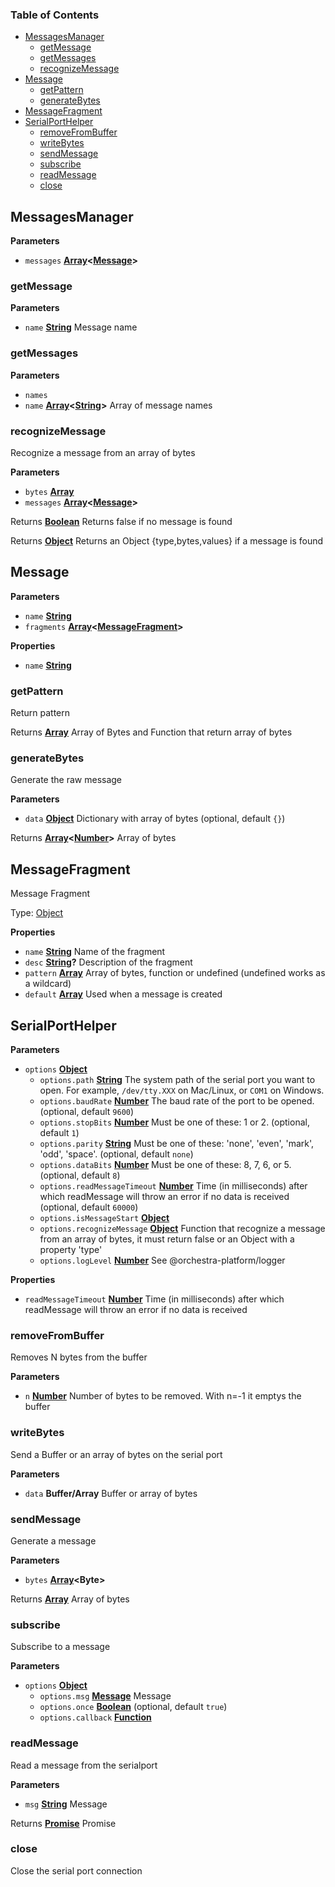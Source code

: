 <!-- Generated by documentation.js. Update this documentation by updating the source code. -->

### Table of Contents

-   [MessagesManager][1]
    -   [getMessage][2]
    -   [getMessages][3]
    -   [recognizeMessage][4]
-   [Message][5]
    -   [getPattern][6]
    -   [generateBytes][7]
-   [MessageFragment][8]
-   [SerialPortHelper][9]
    -   [removeFromBuffer][10]
    -   [writeBytes][11]
    -   [sendMessage][12]
    -   [subscribe][13]
    -   [readMessage][14]
    -   [close][15]

## MessagesManager

**Parameters**

-   `messages` **[Array][16]&lt;[Message][17]>** 

### getMessage

**Parameters**

-   `name` **[String][18]** Message name

### getMessages

**Parameters**

-   `names`  
-   `name` **[Array][16]&lt;[String][18]>** Array of message names

### recognizeMessage

Recognize a message from an array of bytes

**Parameters**

-   `bytes` **[Array][16]** 
-   `messages` **[Array][16]&lt;[Message][17]>** 

Returns **[Boolean][19]** Returns false if no message is found

Returns **[Object][20]** Returns an Object {type,bytes,values} if a message is found

## Message

**Parameters**

-   `name` **[String][18]** 
-   `fragments` **[Array][16]&lt;[MessageFragment][21]>** 

**Properties**

-   `name` **[String][18]** 

### getPattern

Return pattern

Returns **[Array][16]** Array of Bytes and Function that return array of bytes

### generateBytes

Generate the raw message

**Parameters**

-   `data` **[Object][20]** Dictionary with array of bytes (optional, default `{}`)

Returns **[Array][16]&lt;[Number][22]>** Array of bytes

## MessageFragment

Message Fragment

Type: [Object][20]

**Properties**

-   `name` **[String][18]** Name of the fragment
-   `desc` **[String][18]?** Description of the fragment
-   `pattern` **[Array][16]** Array of bytes, function or undefined (undefined works as a wildcard)
-   `default` **[Array][16]** Used when a message is created

## SerialPortHelper

**Parameters**

-   `options` **[Object][20]** 
    -   `options.path` **[String][18]** The system path of the serial port you want to open. For example, `/dev/tty.XXX` on Mac/Linux, or `COM1` on Windows.
    -   `options.baudRate` **[Number][22]** The baud rate of the port to be opened. (optional, default `9600`)
    -   `options.stopBits` **[Number][22]** Must be one of these: 1 or 2. (optional, default `1`)
    -   `options.parity` **[String][18]** Must be one of these: 'none', 'even', 'mark', 'odd', 'space'. (optional, default `none`)
    -   `options.dataBits` **[Number][22]** Must be one of these: 8, 7, 6, or 5. (optional, default `8`)
    -   `options.readMessageTimeout` **[Number][22]** Time (in milliseconds) after which readMessage will throw an error if no data is received (optional, default `60000`)
    -   `options.isMessageStart` **[Object][20]** 
    -   `options.recognizeMessage` **[Object][20]** Function that recognize a message from an array of bytes, it must return false or an Object with a property 'type'
    -   `options.logLevel` **[Number][22]** See @orchestra-platform/logger

**Properties**

-   `readMessageTimeout` **[Number][22]** Time (in milliseconds) after which readMessage will throw an error if no data is received

### removeFromBuffer

Removes N bytes from the buffer

**Parameters**

-   `n` **[Number][22]** Number of bytes to be removed. With n=-1 it emptys the buffer

### writeBytes

Send a Buffer or an array of bytes on the serial port

**Parameters**

-   `data` **Buffer/Array** Buffer or array of bytes

### sendMessage

Generate a message

**Parameters**

-   `bytes` **[Array][16]&lt;Byte>** 

Returns **[Array][16]** Array of bytes

### subscribe

Subscribe to a message

**Parameters**

-   `options` **[Object][20]** 
    -   `options.msg` **[Message][17]** Message
    -   `options.once` **[Boolean][19]**  (optional, default `true`)
    -   `options.callback` **[Function][23]** 

### readMessage

Read a message from the serialport

**Parameters**

-   `msg` **[String][18]** Message

Returns **[Promise][24]** Promise

### close

Close the serial port connection

[1]: #messagesmanager

[2]: #getmessage

[3]: #getmessages

[4]: #recognizemessage

[5]: #message

[6]: #getpattern

[7]: #generatebytes

[8]: #messagefragment

[9]: #serialporthelper

[10]: #removefrombuffer

[11]: #writebytes

[12]: #sendmessage

[13]: #subscribe

[14]: #readmessage

[15]: #close

[16]: https://developer.mozilla.org/docs/Web/JavaScript/Reference/Global_Objects/Array

[17]: #message

[18]: https://developer.mozilla.org/docs/Web/JavaScript/Reference/Global_Objects/String

[19]: https://developer.mozilla.org/docs/Web/JavaScript/Reference/Global_Objects/Boolean

[20]: https://developer.mozilla.org/docs/Web/JavaScript/Reference/Global_Objects/Object

[21]: #messagefragment

[22]: https://developer.mozilla.org/docs/Web/JavaScript/Reference/Global_Objects/Number

[23]: https://developer.mozilla.org/docs/Web/JavaScript/Reference/Statements/function

[24]: https://developer.mozilla.org/docs/Web/JavaScript/Reference/Global_Objects/Promise
